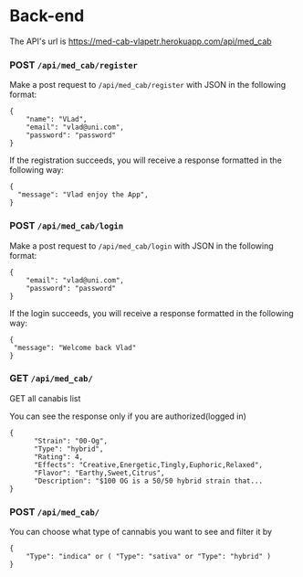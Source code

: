 # Back-end

The API's url is <https://med-cab-vlapetr.herokuapp.com/api/med_cab>

### POST `/api/med_cab/register`

Make a post request to `/api/med_cab/register` with JSON in the following format:

```
{
	"name": "VLad",
	"email": "vlad@uni.com",
	"password": "password"
}
```

If the registration succeeds, you will receive a response formatted in the
following way:

```
{
  "message": "Vlad enjoy the App",
}
```

### POST `/api/med_cab/login`

Make a post request to `/api/med_cab/login` with JSON in the following format:

```
{
	"email": "vlad@uni.com",
	"password": "password"
}
```

If the login succeeds, you will receive a response formatted in the following
way:

```
{
 "message": "Welcome back Vlad"
}
```

### GET `/api/med_cab/` 

GET all canabis list

You can see the response only if you are authorized(logged in)

```
{
      "Strain": "00-Og",
      "Type": "hybrid",
      "Rating": 4,
      "Effects": "Creative,Energetic,Tingly,Euphoric,Relaxed",
      "Flavor": "Earthy,Sweet,Citrus",
      "Description": "$100 OG is a 50/50 hybrid strain that...
}
```

### POST `/api/med_cab/` 

You can choose what type of cannabis you want to see and filter it by 

```
{
	"Type": "indica" or ( "Type": "sativa" or "Type": "hybrid" )
}
```

